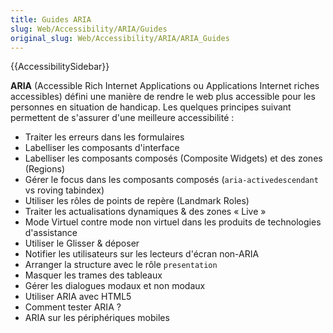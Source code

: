 ```yaml
---
title: Guides ARIA
slug: Web/Accessibility/ARIA/Guides
original_slug: Web/Accessibility/ARIA/ARIA_Guides
---
```


{{AccessibilitySidebar}}

**ARIA** (Accessible Rich Internet Applications ou Applications Internet riches accessibles) défini une manière de rendre le web plus accessible pour les personnes en situation de handicap. Les quelques principes suivant permettent de s'assurer d'une meilleure accessibilité :

- Traiter les erreurs dans les formulaires
- Labelliser les composants d'interface
- Labelliser les composants composés (Composite Widgets) et des zones (Regions)
- Gérer le focus dans les composants composés (`aria-activedescendant` vs roving tabindex)
- Utiliser les rôles de points de repère (Landmark Roles)
- Traiter les actualisations dynamiques & des zones «&nbsp;Live&nbsp;»
- Mode Virtuel contre mode non virtuel dans les produits de technologies d'assistance
- Utiliser le Glisser & déposer
- Notifier les utilisateurs sur les lecteurs d'écran non-ARIA
- Arranger la structure avec le rôle `presentation`
- Masquer les trames des tableaux
- Gérer les dialogues modaux et non modaux
- Utiliser ARIA avec HTML5
- Comment tester ARIA ?
- ARIA sur les périphériques mobiles
